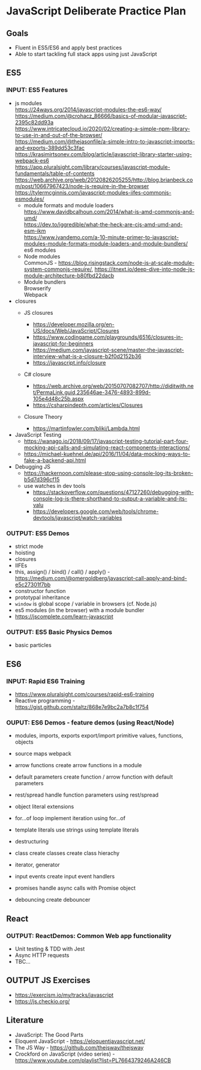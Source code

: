 # JavaScript Deliberate Practice Plan

## Goals
- Fluent in ES5/ES6 and apply best practices
- Able to start tackling full stack apps using just JavaScript

## ES5
### INPUT: ES5 Features
- js modules  
https://24ways.org/2014/javascript-modules-the-es6-way/  
https://medium.com/@crohacz_86666/basics-of-modular-javascript-2395c82dd93a  
https://www.intricatecloud.io/2020/02/creating-a-simple-npm-library-to-use-in-and-out-of-the-browser/  
https://medium.com/@thejasonfile/a-simple-intro-to-javascript-imports-and-exports-389dd53c3fac  
https://krasimirtsonev.com/blog/article/javascript-library-starter-using-webpack-es6  
https://app.pluralsight.com/library/courses/javascript-module-fundamentals/table-of-contents  
https://web.archive.org/web/20120826205255/http://blog.brianbeck.com/post/10667967423/node-js-require-in-the-browser  
https://tylermcginnis.com/javascript-modules-iifes-commonjs-esmodules/  
  - module formats and module loaders  
  https://www.davidbcalhoun.com/2014/what-is-amd-commonjs-and-umd/  
  https://dev.to/iggredible/what-the-heck-are-cjs-amd-umd-and-esm-ikm  
  https://www.jvandemo.com/a-10-minute-primer-to-javascript-modules-module-formats-module-loaders-and-module-bundlers/  
  es6 modules
  - Node modules  
  CommonJS - https://blog.risingstack.com/node-js-at-scale-module-system-commonjs-require/, https://itnext.io/deep-dive-into-node-js-module-architecture-b80fbd22dacb				
  - Module bundlers  
  Browserify  
  Webpack
- closures
  - JS closures
    - https://developer.mozilla.org/en-US/docs/Web/JavaScript/Closures
    - https://www.codingame.com/playgrounds/6516/closures-in-javascript-for-beginners
    - https://medium.com/javascript-scene/master-the-javascript-interview-what-is-a-closure-b2f0d2152b36
    - https://javascript.info/closure

  - C# closure
    - https://web.archive.org/web/20150707082707/http://diditwith.net/PermaLink,guid,235646ae-3476-4893-899d-105e4d48c25b.aspx
    - https://csharpindepth.com/articles/Closures

  - Closure Theory
    - https://martinfowler.com/bliki/Lambda.html
- JavaScript Testing
  - https://wanago.io/2018/09/17/javascript-testing-tutorial-part-four-mocking-api-calls-and-simulating-react-components-interactions/  
  - https://michael-kuehnel.de/api/2016/11/04/data-mocking-ways-to-fake-a-backend-api.html  
- Debugging JS
  - https://hackernoon.com/please-stop-using-console-log-its-broken-b5d7d396cf15
  - use watches in dev tools
    - https://stackoverflow.com/questions/47127260/debugging-with-console-log-is-there-shorthand-to-output-a-variable-and-its-valu
    - https://developers.google.com/web/tools/chrome-devtools/javascript/watch-variables

### OUTPUT: ES5 Demos
- strict mode
- hoisting
- closures
- IIFEs
- this, assign() / bind() / call() / apply() - https://medium.com/@omergoldberg/javascript-call-apply-and-bind-e5c27301f7bb
- constructor function
- prototypal inheritance
- `window` is global scope / variable in browsers (cf. Node.js)
- es5 modules (in the browser) with a module bundler
- https://jscomplete.com/learn-javascript

### OUTPUT: ES5 Basic Physics Demos
- basic particles

## ES6
### INPUT: Rapid ES6 Training
- https://www.pluralsight.com/courses/rapid-es6-training
- Reactive programming - https://gist.github.com/staltz/868e7e9bc2a7b8c1f754


### OUPUT: ES6 Demos - feature demos (using React/Node)
- modules, imports, exports
  export/import primitive values, functions, objects
- source maps
  webpack
- arrow functions
  create arrow functions in a module
- default parameters
  create function / arrow function with default parameters
- rest/spread
  handle function parameters using rest/spread
- object literal extensions
- for...of loop
  implement iteration using for...of
- template literals
  use strings using template literals
- destructuring
- class
  create classes
  create class hierachy

- iterator, generator
- input events
  create input event handlers
- promises
  handle async calls with Promise object
- debouncing
  create debouncer

## React
### OUTPUT: ReactDemos: Common Web app functionality
- Unit testing & TDD with Jest
- Async HTTP requests
- TBC...

## OUTPUT JS Exercises
- https://exercism.io/my/tracks/javascript
- https://js.checkio.org/

## Literature
- JavaScript: The Good Parts
- Eloquent JavaScript - https://eloquentjavascript.net/
- The JS Way - https://github.com/thejsway/thejsway
- Crockford on JavaScript (video series) - https://www.youtube.com/playlist?list=PL7664379246A246CB
